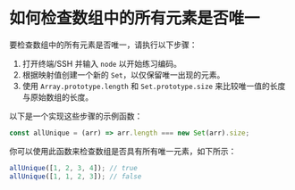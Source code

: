 # 如何检查数组中的所有元素是否唯一

要检查数组中的所有元素是否唯一，请执行以下步骤：

1. 打开终端/SSH 并输入 `node` 以开始练习编码。
2. 根据映射值创建一个新的 `Set`，以仅保留唯一出现的元素。
3. 使用 `Array.prototype.length` 和 `Set.prototype.size` 来比较唯一值的长度与原始数组的长度。

以下是一个实现这些步骤的示例函数：

```js
const allUnique = (arr) => arr.length === new Set(arr).size;
```

你可以使用此函数来检查数组是否具有所有唯一元素，如下所示：

```js
allUnique([1, 2, 3, 4]); // true
allUnique([1, 1, 2, 3]); // false
```
